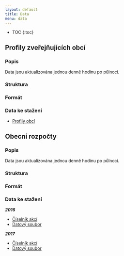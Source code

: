 ```yaml
---
layout: default
title: Data
menu: data
---
```


* TOC
{:toc}

## Profily zveřejňujících obcí

### Popis

Data jsou aktualizována jednou denně hodinu po půlnoci.

### Struktura

### Formát

### Data ke stažení
- [Profily obcí](https://cityvizor.cz/dist/exports/profiles.csv.zip)

## Obecní rozpočty

### Popis

Data jsou aktualizována jednou denně hodinu po půlnoci.

### Struktura

### Formát

### Data ke stažení

***2016***
- [Číselník akcí](https://cityvizor.cz/dist/exports/budgets-2016.events.csv)
- [Datový soubor](https://cityvizor.cz/dist/exports/budgets-2016.data.csv)

***2017***
- [Číselník akcí](https://cityvizor.cz/dist/exports/budgets-2017.events.csv)
- [Datový soubor](https://cityvizor.cz/dist/exports/budgets-2017.data.csv)
